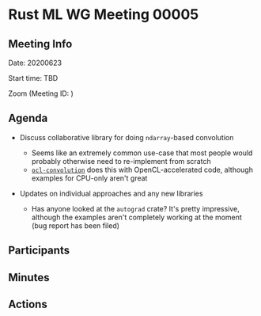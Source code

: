 
# Rust ML WG Meeting 00005

## Meeting Info

Date: 20200623

Start time: TBD

Zoom (Meeting ID: )

## Agenda
- Discuss collaborative library for doing `ndarray`-based convolution
    - Seems like an extremely common use-case that most people would probably otherwise need to re-implement from scratch
    - [`ocl-convolution`](https://github.com/slowli/ocl-convolution) does this with OpenCL-accelerated code, although examples for CPU-only aren't great

- Updates on individual approaches and any new libraries
    - Has anyone looked at the `autograd` crate? It's pretty impressive, although the examples aren't completely working at the moment (bug report has been filed)


## Participants



## Minutes



## Actions

